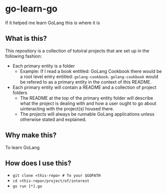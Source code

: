 # go-learn-go
If it helped me learn GoLang this is where it is

## What is this?

This repository is a collection of tutoiral projects that are set up in the following fashion:

- Each primary entity is a folder
  - Example: If I read a book entitled: GoLang Cookbook there would be a root level entry entitled: `golang-cookbook`. `golang-cookbook` would be refered to as a primary entity in the context of this README.
- Each primary entity will contain a README and a collection of project folders
  - The README at the top of the primary entity folder will describe what the project is dealing with and how a user ought to go about uinteracting with the project(s) housed there.
  - The projects will always be runnable GoLang applications unless otherwise stated and explained.

## Why make this?

To learn GoLang

## How does I use this?

- `git clone <this-repo> # To your $GOPATH`
- `cd <this-repo>/project/of/interest`
- `go run [*].go`
